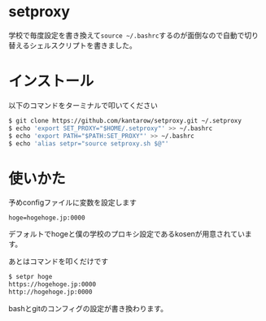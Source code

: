 # setproxy

学校で毎度設定を書き換えて`source ~/.bashrc`するのが面倒なので自動で切り替えるシェルスクリプトを書きました。

# インストール

以下のコマンドをターミナルで叩いてください
```bash
$ git clone https://github.com/kantarow/setproxy.git ~/.setproxy
$ echo 'export SET_PROXY="$HOME/.setproxy"' >> ~/.bashrc
$ echo 'export PATH="$PATH:SET_PROXY"' >> ~/.bashrc
$ echo 'alias setpr="source setproxy.sh $@"'
```

# 使いかた

予めconfigファイルに変数を設定します

```
hoge=hogehoge.jp:0000
```

デフォルトでhogeと僕の学校のプロキシ設定であるkosenが用意されています。

あとはコマンドを叩くだけです
```bash
$ setpr hoge
https://hogehoge.jp:0000
http://hogehoge.jp:0000
```

bashとgitのコンフィグの設定が書き換わります。
